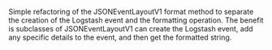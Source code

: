 Simple refactoring of the JSONEventLayoutV1 format method to separate the creation of the Logstash event and the formatting operation.
The benefit is subclasses of JSONEventLayoutV1 can create the Logstash event, add any specific details to the event, and
then get the formatted string.